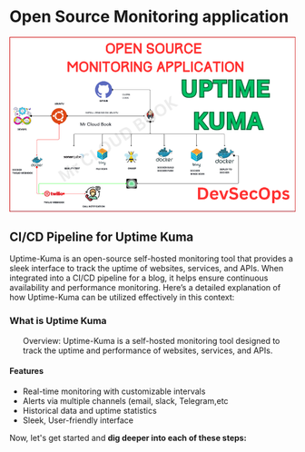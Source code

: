 # Open Source Monitoring application

![image](monitoring.png)

<h2> CI/CD Pipeline for Uptime Kuma</h2>
<p>Uptime-Kuma is an open-source self-hosted monitoring tool that provides a sleek 
  interface to track the uptime of websites, services, and APIs. When integrated into 
  a CI/CD pipeline for a blog, it helps ensure continuous availability and performance 
  monitoring. Here’s a detailed explanation of how Uptime-Kuma can be utilized effectively in this context:</p>

<h3>What is Uptime Kuma</h3>
<div>
  <ul>
    Overview: Uptime-Kuma is a self-hosted monitoring tool designed to track
    the uptime and performance of websites, services, and APIs.
  </ul>
  <h4>Features</h4>
  <ul>
    <li>Real-time monitoring with customizable intervals</li>
    <li>Alerts via multiple channels (email, slack, Telegram,etc</li>
    <li>Historical data and uptime statistics</li>
    <li>Sleek, User-friendly interface</li>
  </ul>
</div>
<p>Now, let's get started and <b>dig deeper into each of these steps:</b></p>
